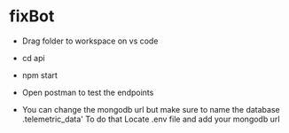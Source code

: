 # fixBot
* Drag folder to workspace on vs code
* cd api 
* npm start
* Open postman to test the endpoints

* You can change the mongodb url but make sure to name the database .telemetric_data' 
To do that Locate .env file and add your mongodb urI
